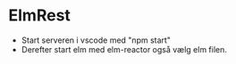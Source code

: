 # ElmRest

- Start serveren i vscode med "npm start"
- Derefter start elm med elm-reactor også vælg elm filen.
